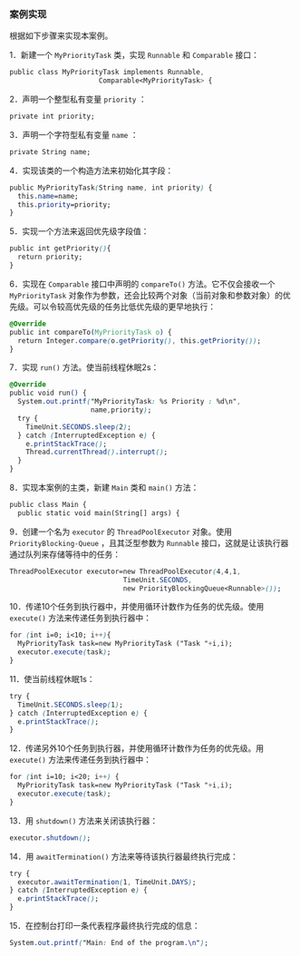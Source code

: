 ### 案例实现

根据如下步骤来实现本案例。

1．新建一个 `MyPriorityTask` 类，实现 `Runnable` 和 `Comparable` 接口：

```css
public class MyPriorityTask implements Runnable,
                      Comparable<MyPriorityTask> {
```

2．声明一个整型私有变量 `priority` ：

```css
private int priority;
```

3．声明一个字符型私有变量 `name` ：

```css
private String name;
```

4．实现该类的一个构造方法来初始化其字段：

```css
public MyPriorityTask(String name, int priority) {
  this.name=name;
  this.priority=priority;
}
```

5．实现一个方法来返回优先级字段值：

```css
public int getPriority(){
  return priority;
}
```

6．实现在 `Comparable` 接口中声明的 `compareTo()` 方法。它不仅会接收一个 `MyPriorityTask` 对象作为参数，还会比较两个对象（当前对象和参数对象）的优先级。可以令较高优先级的任务比低优先级的更早地执行：

```css
@Override
public int compareTo(MyPriorityTask o) {
  return Integer.compare(o.getPriority(), this.getPriority());
}
```

7．实现 `run()` 方法。使当前线程休眠2s：

```css
@Override
public void run() {
  System.out.printf("MyPriorityTask: %s Priority : %d\n",
                    name,priority);
  try {
    TimeUnit.SECONDS.sleep(2);
  } catch (InterruptedException e) {
    e.printStackTrace();
    Thread.currentThread().interrupt();
  }
}
```

8．实现本案例的主类，新建 `Main` 类和 `main()` 方法：

```css
public class Main {
  public static void main(String[] args) {
```

9．创建一个名为 `executor` 的 `ThreadPoolExecutor` 对象。使用 `PriorityBlocking-Queue` ，且其泛型参数为 `Runnable` 接口，这就是让该执行器通过队列来存储等待中的任务：

```css
ThreadPoolExecutor executor=new ThreadPoolExecutor(4,4,1,
                            TimeUnit.SECONDS,
                            new PriorityBlockingQueue<Runnable>());
```

10．传递10个任务到执行器中，并使用循环计数作为任务的优先级。使用 `execute()` 方法来传递任务到执行器中：

```css
for (int i=0; i<10; i++){
  MyPriorityTask task=new MyPriorityTask ("Task "+i,i);
  executor.execute(task);
}
```

11．使当前线程休眠1s：

```css
try {
  TimeUnit.SECONDS.sleep(1);
} catch (InterruptedException e) {
  e.printStackTrace();
}
```

12．传递另外10个任务到执行器，并使用循环计数作为任务的优先级。用 `execute()` 方法来传递任务到执行器中：

```css
for (int i=10; i<20; i++) {
  MyPriorityTask task=new MyPriorityTask ("Task "+i,i);
  executor.execute(task);
}
```

13．用 `shutdown()` 方法来关闭该执行器：

```css
executor.shutdown();
```

14．用 `awaitTermination()` 方法来等待该执行器最终执行完成：

```css
try {
  executor.awaitTermination(1, TimeUnit.DAYS);
} catch (InterruptedException e) {
  e.printStackTrace();
}
```

15．在控制台打印一条代表程序最终执行完成的信息：

```css
System.out.printf("Main: End of the program.\n");
```

